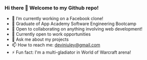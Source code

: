### Hi there 👋 Welcome to my Github repo!

- 🔭 I’m currently working on a Facebook clone!
- 🌱 Graduate of App Academy Software Engineering Bootcamp
- 👯 Open to collaborating on anything involving web development!
- 🤔 Currently open to work opportunities 
- 💬 Ask me about my projects
- 📫 How to reach me: devinjuley@gmail.com
- ⚡ Fun fact: I'm a multi-gladiator in World of Warcraft arena!
